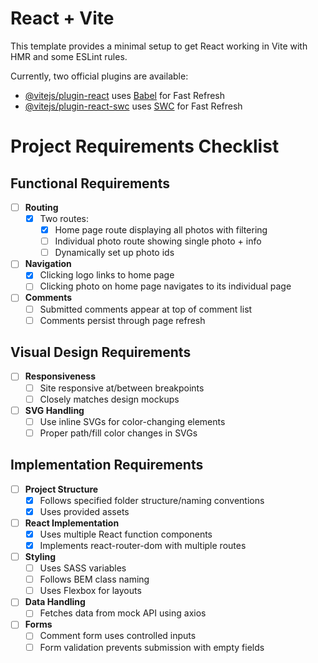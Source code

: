 # React + Vite

This template provides a minimal setup to get React working in Vite with HMR and some ESLint rules.

Currently, two official plugins are available:

- [@vitejs/plugin-react](https://github.com/vitejs/vite-plugin-react/blob/main/packages/plugin-react/README.md) uses [Babel](https://babeljs.io/) for Fast Refresh
- [@vitejs/plugin-react-swc](https://github.com/vitejs/vite-plugin-react-swc) uses [SWC](https://swc.rs/) for Fast Refresh

# Project Requirements Checklist

## Functional Requirements

- [ ] **Routing**
  - [x] Two routes:
    - [x] Home page route displaying all photos with filtering
    - [ ] Individual photo route showing single photo + info
    - [ ] Dynamically set up photo ids 
- [ ] **Navigation**
  - [x] Clicking logo links to home page
  - [ ] Clicking photo on home page navigates to its individual page
- [ ] **Comments**
  - [ ] Submitted comments appear at top of comment list
  - [ ] Comments persist through page refresh

## Visual Design Requirements

- [ ] **Responsiveness**
  - [ ] Site responsive at/between breakpoints
  - [ ] Closely matches design mockups
- [ ] **SVG Handling**
  - [ ] Use inline SVGs for color-changing elements
  - [ ] Proper path/fill color changes in SVGs

## Implementation Requirements

- [ ] **Project Structure**
  - [x] Follows specified folder structure/naming conventions
  - [x] Uses provided assets
- [ ] **React Implementation**
  - [x] Uses multiple React function components
  - [x] Implements react-router-dom with multiple routes
- [ ] **Styling**
  - [ ] Uses SASS variables
  - [ ] Follows BEM class naming
  - [ ] Uses Flexbox for layouts
- [ ] **Data Handling**
  - [ ] Fetches data from mock API using axios
- [ ] **Forms**
  - [ ] Comment form uses controlled inputs
  - [ ] Form validation prevents submission with empty fields
